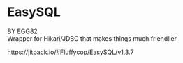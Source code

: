 # EasySQL
BY EGG82<br/>
Wrapper for Hikari/JDBC that makes things much friendlier

https://jitpack.io/#Fluffycop/EasySQL/v1.3.7
